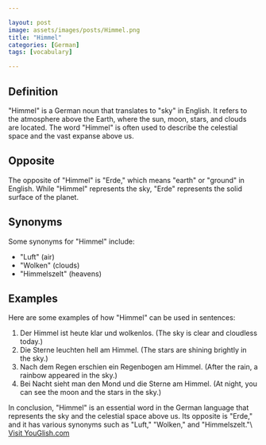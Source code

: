 ```yaml
---

layout: post
image: assets/images/posts/Himmel.png
title: "Himmel"
categories: [German]
tags: [vocabulary]

---
```


## Definition

"Himmel" is a German noun that translates to "sky" in English. It refers to the atmosphere above the Earth, where the sun, moon, stars, and clouds are located. The word "Himmel" is often used to describe the celestial space and the vast expanse above us.

## Opposite

The opposite of "Himmel" is "Erde," which means "earth" or "ground" in English. While "Himmel" represents the sky, "Erde" represents the solid surface of the planet.

## Synonyms

Some synonyms for "Himmel" include:

- "Luft" (air)
- "Wolken" (clouds)
- "Himmelszelt" (heavens)

## Examples

Here are some examples of how "Himmel" can be used in sentences:

1. Der Himmel ist heute klar und wolkenlos. (The sky is clear and cloudless today.)
2. Die Sterne leuchten hell am Himmel. (The stars are shining brightly in the sky.)
3. Nach dem Regen erschien ein Regenbogen am Himmel. (After the rain, a rainbow appeared in the sky.)
4. Bei Nacht sieht man den Mond und die Sterne am Himmel. (At night, you can see the moon and the stars in the sky.)

In conclusion, "Himmel" is an essential word in the German language that represents the sky and the celestial space above us. Its opposite is "Erde," and it has various synonyms such as "Luft," "Wolken," and "Himmelszelt."\ <a id="yg-widget-0" class="youglish-widget" data-query="Himmel" data-lang="german" data-components="8412" data-auto-start="0" data-bkg-color="theme_light" data-title="How%20to%20pronounce%20Himmel%20in%20German"  rel="nofollow" href="https://youglish.com">Visit YouGlish.com</a><script async src="https://youglish.com/public/emb/widget.js" charset="utf-8"></script>